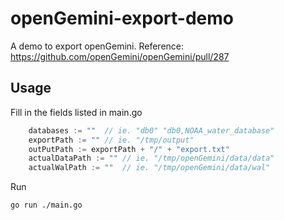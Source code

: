 # openGemini-export-demo

A demo to export openGemini. Reference: https://github.com/openGemini/openGemini/pull/287

## Usage

Fill in the fields listed in main.go

```go
	databases := ""  // ie. "db0" "db0,NOAA_water_database"
	exportPath := "" // ie. "/tmp/output"
	outPutPath := exportPath + "/" + "export.txt"
	actualDataPath := "" // ie. "/tmp/openGemini/data/data"
	actualWalPath := ""  // ie. "/tmp/openGemini/data/wal"
```

Run

```
go run ./main.go
```